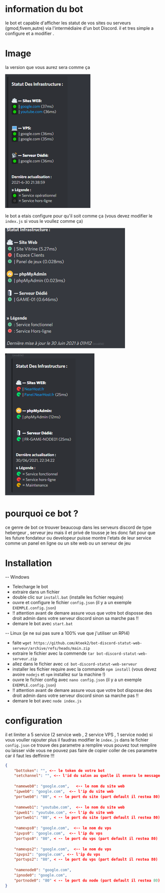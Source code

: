 # information du bot
le bot et capable d'afficher les statut de vos sites ou serveurs (gmod,fivem,autre) via l'intermédiaire d'un bot Discord.
il et tres simple a configure et a modifier . 
# Image
la version que vous aurez sera comme ça  

![](https://github.com/Ateek2/bot-discord-statut-web-serveur/blob/main/image/photo.PNG)  

le bot a etais configure pour qu'il soit comme ça (vous devez modifier le ``index.js`` si vous le voullez comme ça)  

![](https://github.com/Ateek2/bot-discord-statut-web-serveur/blob/main/image/top%201.PNG)  

![](https://github.com/Ateek2/bot-discord-statut-web-serveur/blob/main/image/top%202.PNG)  

# pourquoi ce bot ?
ce genre de bot ce trouver beaucoup dans les serveurs discord de type hebergeur , serveur jeu 
mais il et privé de tousse je les donc fait pour que les future fondateur ou developeur puisse montre l'etats de leur service comme un panel en ligne ou un site web ou un serveur de jeu
# Installation  
-- Windows 
 - Telecharge le bot 
 - extraire dans un fichier  
 - double clic sur ``install.bat`` (installe les fichier require)
 - ouvre et configure le fichier ``config.json`` (il y a un exemple ``EXEMPLE.config.json``)
 - !! attention avant de demare assure vous que votre bot disposse des droit admin dans votre serveur discord sinon sa marche pas !!
 - demare le bot avec ``start.bat``

-- Linux (je ne sui pas sure a 100% vue que j'utiliser un RPI4)
 - faite ``wget https://github.com/Ateek2/bot-discord-statut-web-serveur/archive/refs/heads/main.zip``
 - extraire le fichier avec la commende ``tar bot-discord-statut-web-serveur.zip``
 - allez dans le fichier avec ``cd bot-discord-statut-web-serveur``
 - installer les fichier require avec la commande ``npm install`` (vous devez avoire ``nodejs`` et ``npm`` installez sur la machine !)
 - ouvre le fichier config avec ``nano config.json`` (il y a un exemple ``EXEMPLE.config.json``)
 - !! attention avant de demare assure vous que votre bot disposse des droit admin dans votre serveur discord sinon sa marche pas !!
 - demare le bot avec ``node index.js``
# configuration 
il et limiter a 5 service (2 service web , 2 service VPS , 1 service node) si vous vouller rajouter plus il faudras modifier le ``index.js``
dans le fichier ``config.json`` ce trouve des parametre a remplire vous pouvez tout remplire ou laisser vide 
vous ne pouvez pas faire de copier coller de ces parametre  car il faut les deffinire !!! 
```json
{
    "bottoken": "", <-- le token de votre bot
    "setchannel": "", <-- l'id du salon au quelle il envera le message

    "nameweb0": "google.com",   <-- le nom du site web
    "ipweb0": "google.com",  <-- l'ip du site web
    "portweb0": "80", < -- le port du site (part default il restea 80)

    "nameweb1": "youtube.com",  <-- le nom du site web
    "ipweb1": "youtube.com", <-- l'ip du site web
    "portweb1": "80", < -- le port du site (part default il restea 80)

    "namevps0": "google.com",  <-- le nom du vps
    "ipvps0": "google.com",  <-- l'ip du vps
    "portvps0": "80", < -- le port du vps (part default il restea 80)

    "namevps2": "google.com",  <-- le nom du vps
    "ipvps2": "google.com", <-- l'ip du vps
    "portvps2": "80", < -- le port du vps (part default il restea 80)

    "namenode0": "google.com",  
    "ipnode0": "google.com",
    "portnode0": "80" < -- le port du node (part default il restea 80)
}
```